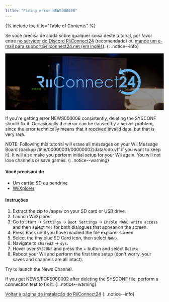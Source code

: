 ```yaml
---
title: "Fixing error NEWS000006"
---
```


{% include toc title="Table of Contents" %}

Se você precisa de ajuda sobre qualquer coisa deste tutorial, por favor entre [no servidor do Discord RiiConnect24](https://discord.gg/rc24) (recomendado) ou [mande um e-mail para support@riiconnect24.net (em inglês)](mailto:support@riiconnect24.net).
{: .notice--info}

![RiiConnect24 Logo](/images/WiiRC24Logo.jpg)

If you're getting error NEWS000006 consistently, deleting the SYSCONF should fix it. Occasionally the error can be caused by a server problem, since the error technically means that it received invalid data, but that is very rare.

NOTE: Following this tutorial will erase all messages on your Wii Message Board (backup /title/00000001/00000002/data/cdb.vff if you want to keep it). It will also make you perform initial setup for your Wii again. You will not lose channels or save games.
{: .notice--warning}

#### Você precisará de
* Um cartão SD ou pendrive
* [WiiXplorer](https://sourceforge.net/projects/wiixplorer/files/latest/download)

#### Instruções

1. Extract the zip to /apps/ on your SD card or USB drive.
1. Launch WiiXplorer.
1. Go to `Start` -> `Settings` -> `Boot Settings` -> `Enable NAND write access` and then select `Yes` for both dialogues that appear on the screen.
1. Press Back until you have reached the file explorer screen.
1. Select the tiny blue SD Card icon, then select `NAND`.
1. Navigate to `shared2` -> `sys`.
1. Hover over `SYSCONF` and press the + button and select `Delete`.
1. Reboot your Wii and perform the first time setup (don't worry, your saves and channels are all intact).

Try to launch the News Channel.

If you get NEWS/FORE000002 after deleting the SYSCONF file, perform a connection test to fix it.
{: .notice--warning}

[Voltar à página de instalação do RiiConnect24](riiconnect24)
{: .notice--info}
